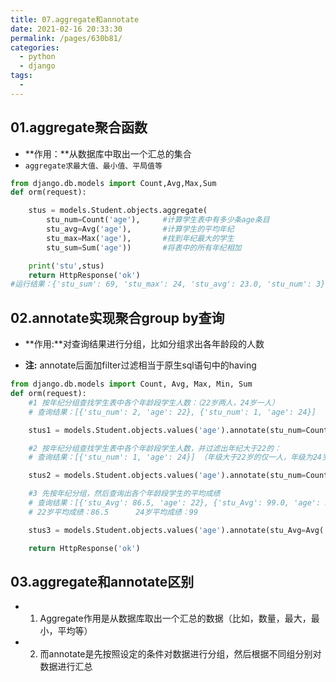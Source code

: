 ```yaml
---
title: 07.aggregate和annotate
date: 2021-02-16 20:33:30
permalink: /pages/630b81/
categories:
  - python
  - django
tags:
  - 
---
```

## 01.aggregate聚合函数

- **作用：**从数据库中取出一个汇总的集合
- `aggregate求最大值、最小值、平局值等`

```python
from django.db.models import Count,Avg,Max,Sum
def orm(request):

    stus = models.Student.objects.aggregate(
        stu_num=Count('age'),     #计算学生表中有多少条age条目
        stu_avg=Avg('age'),       #计算学生的平均年纪
        stu_max=Max('age'),       #找到年纪最大的学生
        stu_sum=Sum('age'))       #将表中的所有年纪相加

    print('stu',stus)
    return HttpResponse('ok')
#运行结果：{'stu_sum': 69, 'stu_max': 24, 'stu_avg': 23.0, 'stu_num': 3}
```

## 02.annotate实现聚合group by查询

- **作用:**对查询结果进行分组，比如分组求出各年龄段的人数

- **注:**   annotate后面加filter过滤相当于原生sql语句中的having

```python
from django.db.models import Count, Avg, Max, Min, Sum
def orm(request):
    #1 按年纪分组查找学生表中各个年龄段学生人数：（22岁两人，24岁一人）
    # 查询结果：[{'stu_num': 2, 'age': 22}, {'stu_num': 1, 'age': 24}]

    stus1 = models.Student.objects.values('age').annotate(stu_num=Count('age'))

    #2 按年纪分组查找学生表中各个年龄段学生人数，并过滤出年纪大于22的：
    # 查询结果：[{'stu_num': 1, 'age': 24}] （年级大于22岁的仅一人，年级为24岁）

    stus2 = models.Student.objects.values('age').annotate(stu_num=Count('age')).filter(age__gt=22)

    #3 先按年纪分组，然后查询出各个年龄段学生的平均成绩
    # 查询结果：[{'stu_Avg': 86.5, 'age': 22}, {'stu_Avg': 99.0, 'age': 24}]
    # 22岁平均成绩：86.5      24岁平均成绩：99

    stus3 = models.Student.objects.values('age').annotate(stu_Avg=Avg('grade'))

    return HttpResponse('ok')
```

## 03.aggregate和annotate区别

- 1) Aggregate作用是从数据库取出一个汇总的数据（比如，数量，最大，最小，平均等）

- 2) 而annotate是先按照设定的条件对数据进行分组，然后根据不同组分别对数据进行汇总